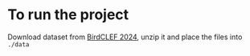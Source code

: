 # To run the project
Download dataset from [BirdCLEF 2024](https://www.kaggle.com/competitions/birdclef-2024/data), unzip it and place the files into `./data`